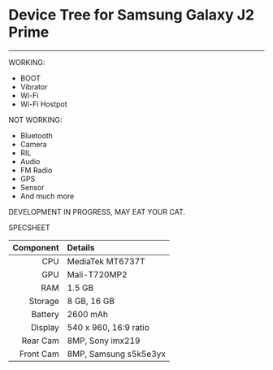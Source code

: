 # Device Tree for Samsung Galaxy J2 Prime

-----
WORKING: 
* BOOT
* Vibrator
* Wi-Fi
* Wi-Fi Hostpot

NOT WORKING: 
* Bluetooth
* Camera
* RIL
* Audio
* FM Radio
* GPS
* Sensor
* And much more

DEVELOPMENT IN PROGRESS, MAY EAT YOUR CAT.


SPECSHEET

Component | Details
---------:|:-------------------------
CPU       | MediaTek MT6737T
GPU       | Mali-T720MP2
RAM       | 1.5 GB
Storage   | 8 GB, 16 GB
Battery   | 2600 mAh
Display   | 540 x 960, 16:9 ratio
Rear Cam  | 8MP, Sony imx219
Front Cam | 8MP, Samsung s5k5e3yx
